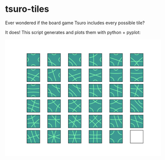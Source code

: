 # tsuro-tiles

Ever wondered if the board game Tsuro includes every possible tile?

It does! This script generates and plots them with python + pyplot:

![](tiles.png)
